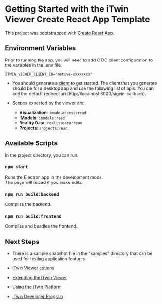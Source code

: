 # Getting Started with the iTwin Viewer Create React App Template

This project was bootstrapped with [Create React App](https://github.com/facebook/create-react-app).

## Environment Variables

Prior to running the app, you will need to add OIDC client configuration to the variables in the .env file:

```
ITWIN_VIEWER_CLIENT_ID="native-xxxxxxxx"
```

- You should generate a [client](https://developer.bentley.com/register/) to get started. The client that you generate should be for a desktop app and use the following list of apis. You can add the default redirect uri (http://localhost:3000/signin-callback).

- Scopes expected by the viewer are:

  - **Visualization**: `imodelaccess:read`
  - **iModels**: `imodels:read`
  - **Reality Data**: `realitydata:read`
  - **Projects**: `projects:read`

## Available Scripts

In the project directory, you can run:

### `npm start`

Runs the Electron app in the development mode.\
The page will reload if you make edits.

### `npm run build:backend`

Compiles the backend.

### `npm run build:frontend`

Compiles and bundles the frontend.

## Next Steps

- There is a sample snapshot file in the "samples" directory that can be used for testing application features

- [iTwin Viewer options](https://www.npmjs.com/package/@itwin/desktop-viewer-react)

- [Extending the iTwin Viewer](https://www.itwinjs.org/learning/tutorials/hello-world-viewer/)

- [Using the iTwin Platform](https://developer.bentley.com/)

- [iTwin Developer Program](https://www.youtube.com/playlist?list=PL6YCKeNfXXd_dXq4u9vtSFfsP3OTVcL8N)
